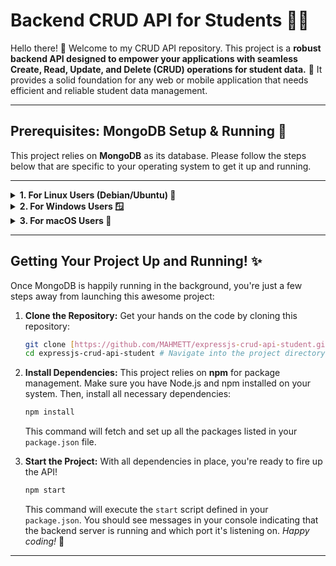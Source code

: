 # Backend CRUD API for Students 🧑‍🎓

Hello there! 👋 Welcome to my CRUD API repository. This project is a **robust backend API designed to empower your applications with seamless Create, Read, Update, and Delete (CRUD) operations for student data.** 🚀 It provides a solid foundation for any web or mobile application that needs efficient and reliable student data management.

---

## Prerequisites: MongoDB Setup & Running 🚀

This project relies on **MongoDB** as its database. Please follow the steps below that are specific to your operating system to get it up and running.

---

<details>
<summary><b>1. For Linux Users (Debian/Ubuntu) 🐧</b></summary>

Getting MongoDB ready on your Linux machine is straightforward:

1.  **Import the MongoDB Public GPG Key:**
    ```bash
    curl -fsSL [https://www.mongodb.org/static/pgp/server-7.0.asc](https://www.mongodb.org/static/pgp/server-7.0.asc) | \
       sudo gpg --dearmor -o /etc/apt/keyrings/mongodb-org-7.0.gpg
    ```
2.  **Create the MongoDB List File:**
    ```bash
    echo "deb [ arch=amd64,arm64 signed-by=/etc/apt/keyrings/mongodb-org-7.0.gpg ] [https://repo.mongodb.org/apt/ubuntu](https://repo.mongodb.org/apt/ubuntu) $(lsb_release -cs)/mongodb-org/7.0 multiverse" | sudo tee /etc/apt/sources.list.d/mongodb-org-7.0.list
    ```
3.  **Update Your Local Package List:**
    ```bash
    sudo apt update
    ```
4.  **Install the MongoDB Packages:**
    ```bash
    sudo apt install -y mongodb-org
    ```
5.  **Start MongoDB:**
    ```bash
    sudo systemctl start mongod
    ```
6.  **Enable MongoDB to Start on Boot (Optional, but Recommended!):**
`bash
    sudo systemctl enable mongod
    `
</details>

<details>
<summary><b>2. For Windows Users 🪟</b></summary>

Setting up MongoDB on Windows is a breeze with the installer:

1.  **Download MongoDB Community Server:**
    Head over to the [official MongoDB download page](https://www.mongodb.com/try/download/community) and grab the Community Server version that suits your Windows system (look for the MSI installer).
2.  **Run the Installer:**
    Open the downloaded `.msi` file and follow the on-screen instructions. Opt for a **"Complete"** installation for the standard setup. You can choose to install MongoDB Compass if you'd like a GUI tool.
3.  **Verify Your Installation:**
    Once the installation is done, open your **Command Prompt** or **PowerShell** and type:
    ```bash
    mongod --version
    ```
    If successful, you'll see MongoDB version information.
4.  **Running MongoDB:**
MongoDB usually installs as a Windows service and starts automatically. If it doesn't, you can run it manually from the Command Prompt:
`bash
    "C:\Program Files\MongoDB\Server\[MongoDB_Version]\bin\mongod.exe" --dbpath "C:\data\db"
    `
_(Replace `[MongoDB_Version]` with the actual version you installed, e.g., `7.0`. You might need to manually create the `C:\data\db` folder if it doesn't exist.)_
</details>

<details>
<summary><b>3. For macOS Users 🍎</b></summary>

For our Mac users, Homebrew makes MongoDB installation super simple:

1.  **Install Homebrew (if you don't have it yet):**
    If Homebrew isn't already on your system, open your **Terminal** and run this command:
    ```bash
    /bin/bash -c "$(curl -fsSL [https://raw.githubusercontent.com/Homebrew/install/HEAD/install.sh](https://raw.githubusercontent.com/Homebrew/install/HEAD/install.sh))"
    ```
2.  **Install MongoDB using Homebrew:**
    ```bash
    brew tap mongodb/brew
    brew install mongodb-community@7.0
    ```
3.  **Start MongoDB:**
    ```bash
    brew services start mongodb-community@7.0
    ```
4.  **Verify MongoDB is Running:**
`bash
    mongosh --eval 'db.runCommand({ connectionStatus: 1 })'
    `
The output should show you the connection status, indicating it's ready to go!
</details>

---

## Getting Your Project Up and Running! ✨

Once MongoDB is happily running in the background, you're just a few steps away from launching this awesome project:

1.  **Clone the Repository:**
    Get your hands on the code by cloning this repository:

    ```bash
    git clone [https://github.com/MAHMETT/expressjs-crud-api-student.git](https://github.com/MAHMETT/expressjs-crud-api-student.git)
    cd expressjs-crud-api-student # Navigate into the project directory
    ```

2.  **Install Dependencies:**
    This project relies on **npm** for package management. Make sure you have Node.js and npm installed on your system. Then, install all necessary dependencies:

    ```bash
    npm install
    ```

    This command will fetch and set up all the packages listed in your `package.json` file.

3.  **Start the Project:**
    With all dependencies in place, you're ready to fire up the API!
    ```bash
    npm start
    ```
    This command will execute the `start` script defined in your `package.json`. You should see messages in your console indicating that the backend server is running and which port it's listening on. _Happy coding!_ 🎉

---
